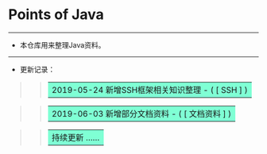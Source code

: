 # Points of Java
***
* 本仓库用来整理Java资料。
***
* 更新记录：
>> <table><tr><td bgcolor=#7FFFD4>  2019-05-24 新增SSH框架相关知识整理 - ( [ SSH ] )  </td></tr></table>

>> <table><tr><td bgcolor=#7FFFD4>  2019-06-03 新增部分文档资料 - ( [ 文档资料 ] )  </td></tr></table>

>> <table><tr><td bgcolor=#7FFFD4>  持续更新 ……  </td></tr></table>

